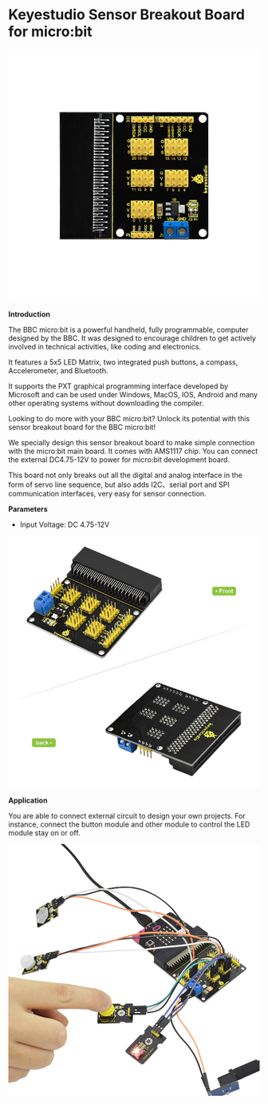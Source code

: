 # **Keyestudio Sensor Breakout Board for micro:bit**

**![](KS0295/media/dee80b37da490ebcf540b202ef2105a6.jpeg)**

**Introduction**

The BBC micro:bit is a powerful handheld, fully programmable, computer designed
by the BBC. It was designed to encourage children to get actively involved in
technical activities, like coding and electronics.

It features a 5x5 LED Matrix, two integrated push buttons, a compass,
Accelerometer, and Bluetooth.

It supports the PXT graphical programming interface developed by Microsoft and
can be used under Windows, MacOS, IOS, Android and many other operating systems
without downloading the compiler.

Looking to do more with your BBC micro:bit? Unlock its potential with this
sensor breakout board for the BBC micro:bit!

We specially design this sensor breakout board to make simple connection with
the micro:bit main board. It comes with AMS1117 chip. You can connect the
external DC4.75-12V to power for micro:bit development board.

This board not only breaks out all the digital and analog interface in the form
of servo line sequence, but also adds I2C、serial port and SPI communication
interfaces, very easy for sensor connection.

**Parameters**

-   Input Voltage: DC 4.75-12V

![](KS0295/media/640aa54f6bf874e0d97ca5b870f09cf1.jpeg)

**Application**

You are able to connect external circuit to design your own projects. For
instance, connect the button module and other module to control the LED module
stay on or off.

![](KS0295/media/665bda44c65a955d790003665bc12a97.jpeg)
